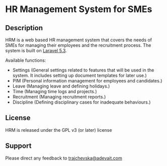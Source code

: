 # HR Management System for SMEs

## Description

HRM is a web based HR management system that covers the needs of SMEs for managing their employees and the recruitment process. The system is built on [Laravel 5.3](https://laravel.com/docs/5.3).

Available functions:

* Settings (General settings related to features that will be used in the system. It includes setting up document templates for later use.)
* PIM (Personal information management for employees and candidates.)
* Leave (Managing leave and defining holidays.)
* Time (Managing time logs and projects.)
* Recruitment (Managing recruitment reports.)
* Discipline (Defining disciplinary cases for inadequate behaviours.)

## License

HRM is released under the GPL v3 (or later) license

## Support

Please direct any feedback to trajchevska@adevait.com